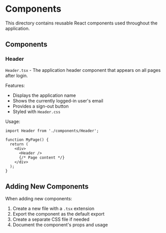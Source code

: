 # Components

This directory contains reusable React components used throughout the application.

## Components

### Header

`Header.tsx` - The application header component that appears on all pages after login.

Features:
- Displays the application name
- Shows the currently logged-in user's email
- Provides a sign-out button
- Styled with `Header.css`

Usage:
```tsx
import Header from './components/Header';

function MyPage() {
  return (
    <div>
      <Header />
      {/* Page content */}
    </div>
  );
}
```

## Adding New Components

When adding new components:

1. Create a new file with a `.tsx` extension
2. Export the component as the default export
3. Create a separate CSS file if needed
4. Document the component's props and usage